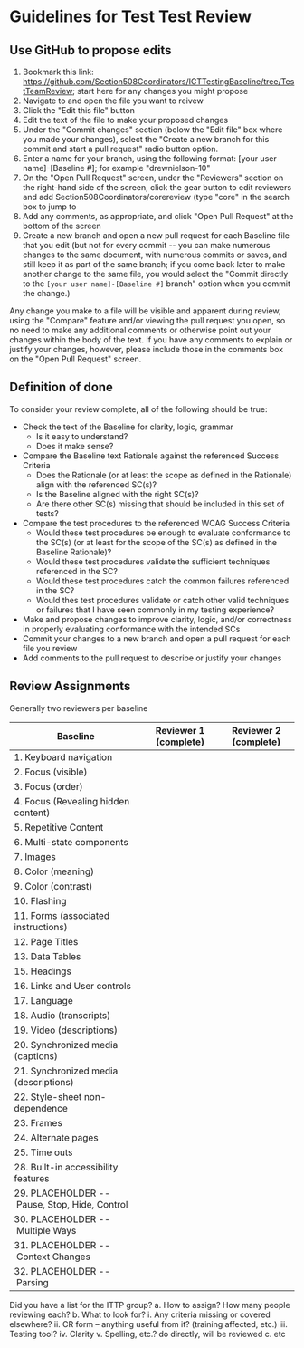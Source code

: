 # Guidelines for Test Test Review
## Use GitHub to propose edits
1. Bookmark this link: https://github.com/Section508Coordinators/ICTTestingBaseline/tree/TestTeamReview; start here for any changes you might propose
2. Navigate to and open the file you want to reivew
3. Click the "Edit this file" button
4. Edit the text of the file to make your proposed changes
5. Under the "Commit changes" section (below the "Edit file" box where you made your changes), select the "Create a new branch for this commit and start a pull request" radio button option.
6. Enter a name for your branch, using the following format: [your user name]-[Baseline #]; for example "drewnielson-10"
7. On the "Open Pull Request" screen, under the "Reviewers" section on the right-hand side of the screen, click the gear button to edit reviewers and add Section508Coordinators/corereview (type "core" in the search box to jump to 
8. Add any comments, as appropriate, and click "Open Pull Request" at the bottom of the screen
9. Create a new branch and open a new pull request for each Baseline file that you edit (but not for every commit -- you can make numerous changes to the same document, with numerous commits or saves, and still keep it as part of the same branch; if you come back later to make another change to the same file, you would select the "Commit directly to the <code>[your user name]-[Baseline #]</code> branch" option when you commit the change.) 

Any change you make to a file will be visible and apparent during review, using the "Compare" feature and/or viewing the pull request you open, so no need to make any additional comments or otherwise point out your changes within the body of the text. If you have any comments to explain or justify your changes, however, please include those in the comments box on the "Open Pull Request" screen.

## Definition of done
To consider your review complete, all of the following should be true:
* Check the text of the Baseline for clarity, logic, grammar
    * Is it easy to understand?
    * Does it make sense?
* Compare the Baseline text Rationale against the referenced Success Criteria
    * Does the Rationale (or at least the scope as defined in the Rationale) align with the referenced SC(s)?
    * Is the Baseline aligned with the right SC(s)?
    * Are there other SC(s) missing that should be included in this set of tests?
* Compare the test procedures to the referenced WCAG Success Criteria
    * Would these test procedures be enough to evaluate conformance to the SC(s) (or at least for the scope of the SC(s) as defined in the Baseline Rationale)?
    * Would these test procedures validate the sufficient techniques referenced in the SC?
    * Would these test procedures catch the common failures referenced in the SC?
    * Would thes test procedures validate or catch other valid techniques or failures that I have seen commonly in my testing experience?
* Make and propose changes to improve clarity, logic, and/or correctness in properly evaluating conformance with the intended SCs
* Commit your changes to a new branch and open a pull request for each file you review
* Add comments to the pull request to describe or justify your changes

## Review Assignments
Generally two reviewers per baseline

| Baseline | Reviewer 1 (complete) | Reviewer 2 (complete) |
|----------|------------|------------|
| 1. Keyboard navigation | | |
| 2. Focus (visible) | | |
| 3. Focus (order) | | |
| 4. Focus (Revealing hidden content) | | |
| 5. Repetitive Content | | |
| 6. Multi-state components | | |
| 7. Images | | |
| 8. Color (meaning) | | |
| 9. Color (contrast) | | |
| 10. Flashing | | |
| 11. Forms (associated instructions) | | |
| 12. Page Titles | | |
| 13. Data Tables | | |
| 15. Headings | | |
| 16. Links and User controls | | |
| 17. Language | | |
| 18. Audio (transcripts) | | |
| 19. Video (descriptions) | | |
| 20. Synchronized media (captions) | | |
| 21. Synchronized media (descriptions) | | |
| 22. Style-sheet non-dependence | | |
| 23. Frames | | |
| 24. Alternate pages | | |
| 25. Time outs | | |
| 28. Built-in accessibility features | | |
| 29. PLACEHOLDER -- Pause, Stop, Hide, Control | | |
| 30. PLACEHOLDER -- Multiple Ways | | |
| 31. PLACEHOLDER -- Context Changes | | |
| 32. PLACEHOLDER -- Parsing | | |

Did you have a list for the ITTP group?
a.	How to assign? How many people reviewing each?
b.	What to look for?
i.	Any criteria missing or covered elsewhere?
ii.	CR form – anything useful from it? (training affected, etc.)
iii.	Testing tool?
iv.	Clarity
v.	Spelling, etc.? do directly, will be reviewed
c.	etc
